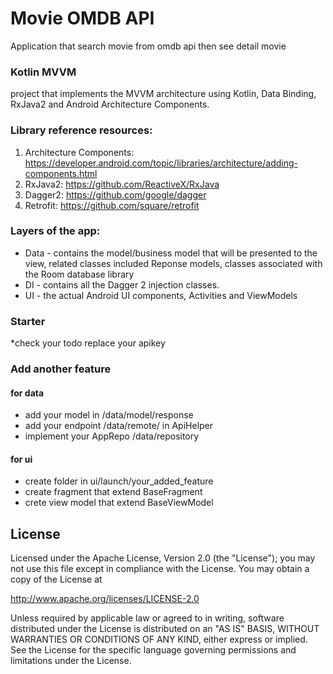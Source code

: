 # Movie OMDB API
Application that search movie from omdb api then see detail movie

### Kotlin MVVM
project that implements the MVVM architecture using Kotlin, Data Binding, RxJava2 and Android Architecture Components.


### Library reference resources:
1. Architecture Components: https://developer.android.com/topic/libraries/architecture/adding-components.html
2. RxJava2: https://github.com/ReactiveX/RxJava
3. Dagger2: https://github.com/google/dagger
4. Retrofit: https://github.com/square/retrofit

### Layers of the app:
 * Data - contains the model/business model that will be presented to the view, related classes included Reponse models, classes associated with the Room database library
 * DI - contains all the Dagger 2 injection classes.
 * UI - the actual Android UI components, Activities and ViewModels

### Starter
 *check your todo replace your apikey

### Add another feature
 #### for data
 * add your model in /data/model/response
 * add your endpoint /data/remote/ in ApiHelper
 * implement your AppRepo /data/repository

 #### for ui
 * create folder in ui/launch/your_added_feature
 * create fragment that extend BaseFragment 
 * crete view model that extend BaseViewModel


 ## License

Licensed under the Apache License, Version 2.0 (the "License");
you may not use this file except in compliance with the License.
You may obtain a copy of the License at

   http://www.apache.org/licenses/LICENSE-2.0

Unless required by applicable law or agreed to in writing, software
distributed under the License is distributed on an "AS IS" BASIS,
WITHOUT WARRANTIES OR CONDITIONS OF ANY KIND, either express or implied.
See the License for the specific language governing permissions and
limitations under the License.
